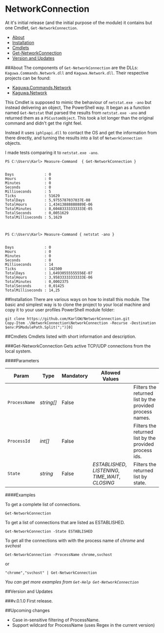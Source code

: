 # NetworkConnection
At it's initial release (and the initial purpose of the module) it contains but one 
Cmdlet, `Get-NetworkConnection`. 

* [About](#about)
* [Installation](#installation)
* [Cmdlets](#cmdlets)
 * [Get-NetworkConnection](#getnetworkconnection)
* [Version and Updates](#version)

##<a name=about>About</a>
The components of `Get-NetworkConnection` are the DLLs: `Kaguwa.Commands.Network.dll` and `Kaguwa.Network.dll`.
Their respective projects can be found:

* [Kaguwa.Commands.Network](https://github.com/KarlGW/Kaguwa.Commands)
* [Kaguwa.Network](https://github.com/KarlGW/Kaguwa.Network)

This Cmdlet is supposed to mimic the behaviour of `netstat.exe -ano` but instead delivering 
an object, The PowerShell way. It began as a function named `Get-Netstat` that parsed the 
results from `netstat.exe -ano` and returned them as a `PSCustomObject`. This took a lot longer 
than the original command and didn't get the right feel. 

Instead it uses `iphlpapi.dll` to contact the OS and get the information from there directly, and turning the 
results into a list of `NetworkConnection` objects.

I made tests comparing it to `netstat.exe -ano`.

```
PS C:\Users\Karl> Measure-Command  { Get-NetworkConnection }


Days              : 0
Hours             : 0
Minutes           : 0
Seconds           : 0
Milliseconds      : 5
Ticks             : 51629
TotalDays         : 5,9755787037037E-08
TotalHours        : 1,43413888888889E-06
TotalMinutes      : 8,60483333333333E-05
TotalSeconds      : 0,0051629
TotalMilliseconds : 5,1629



PS C:\Users\Karl> Measure-Command { netstat -ano }


Days              : 0
Hours             : 0
Minutes           : 0
Seconds           : 0
Milliseconds      : 14
Ticks             : 142500
TotalDays         : 1,64930555555556E-07
TotalHours        : 3,95833333333333E-06
TotalMinutes      : 0,0002375
TotalSeconds      : 0,01425
TotalMilliseconds : 14,25
```

##<a name=installation>Installation</a>
There are various ways on how to install this module. The basic and simplest way is to clone
the project to your local machine and copy it to your user profiles PowerShell module folder:

```
git clone https://github.com/KarlGW/NetworkConnection.git
Copy-Item .\NetworkConnection\NetworkConnection -Recurse -Destination $env:PSModulePath.Split(";")[0]
```

##<a name="cmdlets">Cmdlets</a>
Cmdlets listed with short information and description.


###Get-NetworkConnection
Gets active TCP/UDP connections from the local system.

####Parameters

| Param         | Type       | Mandatory | Allowed Values |                                                           |
|---------------|------------|-----------|----------------------------------------------------|-----------------------------------------------------------|
| `ProcessName` | *string[]* | False     |                                                    | Filters the returned list by the provided process names.  |
| `ProcessId`   | *int[]*    | False     |                                                    | Filters the returned list by the provided process ids.    |
| `State`       | *string*   | False     | *ESTABLISHED*, *LISTENING*, *TIME_WAIT*, *CLOSING* | Filters the returned list by state.


####Examples

To get a complete list of connections.

`Get-NetworkConnection`

To get a list of connections that are listed as ESTABLISHED.

`Get-NetworkConnection -State ESTABLISHED`

To get all the connections with with the process name of *chrome* and *svchost*

`Get-NetworkConnection -ProcessName chrome,svchost`

or

`"chrome","svchost" | Get-NetworkConnection`

*You can get more examples from `Get-Help Get-NetworkConnection`*

##<a name="version">Version and Updates</a>

###v.0.1.0
First release.

##<a name="upcoming">Upcoming changes</a>

* Case in-sensitive filtering of ProcessName.
* Support wildcard for ProcessName (uses Regex in the current version)